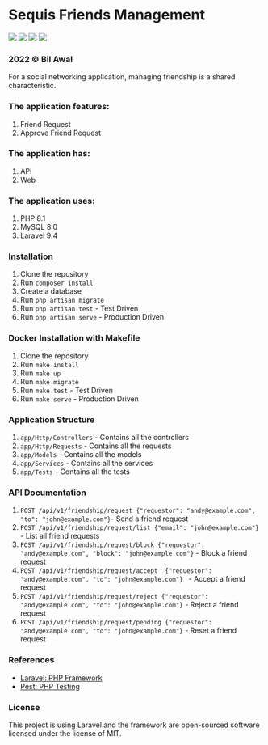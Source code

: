 # Sequis Friends Management
<img src="https://img.shields.io/badge/Web-v0.1-purple"> <img src="https://img.shields.io/badge/API-v0.1-purple"> <img src="https://img.shields.io/badge/PSR12-20221201 | OK-blue"> <img src="https://img.shields.io/badge/Composer-Build | PASS-success">

### 2022 © Bil Awal

For a social networking application, managing friendship is a shared characteristic. 

### The application features:
1. Friend Request
2. Approve Friend Request

### The application has:
1. API
2. Web

### The application uses:
1. PHP 8.1
2. MySQL 8.0
3. Laravel 9.4

### Installation
1. Clone the repository
2. Run `composer install`
3. Create a database
5. Run `php artisan migrate`
6. Run `php artisan test` - Test Driven
7. Run `php artisan serve` - Production Driven

### Docker Installation with Makefile
1. Clone the repository
2. Run `make install`
3. Run `make up`
4. Run `make migrate`
5. Run `make test` - Test Driven
6. Run `make serve` - Production Driven

### Application Structure
1. `app/Http/Controllers` - Contains all the controllers
2. `app/Http/Requests` - Contains all the requests
3. `app/Models` - Contains all the models
4. `app/Services` - Contains all the services
5. `app/Tests` - Contains all the tests

### API Documentation
1. `POST /api/v1/friendship/request {"requestor": "andy@example.com", "to": "john@example.com"}`- Send a friend request
2. `POST /api/v1/friendship/request/list {"email": "john@example.com"}` - List all friend requests
3. `POST /api/v1/friendship/request/block {"requestor": "andy@example.com", "block": "john@example.com"}` - Block a friend request
4. `POST /api/v1/friendship/request/accept  {"requestor": "andy@example.com", "to": "john@example.com"} ` - Accept a friend request
5. `POST /api/v1/friendship/request/reject {"requestor": "andy@example.com", "to": "john@example.com"}` - Reject a friend request
6. `POST /api/v1/friendship/request/pending {"requestor": "andy@example.com", "to": "john@example.com"}` - Reset a friend request

### References
- [Laravel: PHP Framework](https://laravel.com/)
- [Pest: PHP Testing](https://pestphp.com)

### License
This project is using Laravel and the framework are open-sourced software licensed under the license of MIT.
